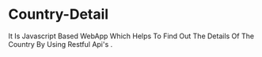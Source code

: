 # Country-Detail
It Is Javascript Based WebApp Which Helps To Find Out The Details Of The Country By Using Restful Api's .
